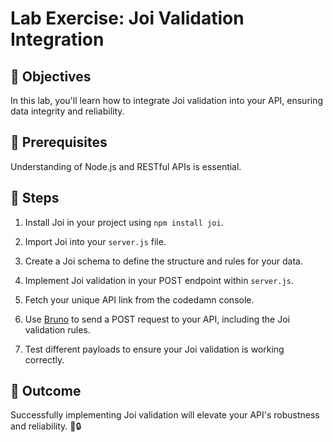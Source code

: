 # Lab Exercise: Joi Validation Integration

## 🎯 Objectives

In this lab, you'll learn how to integrate Joi validation into your API, ensuring data integrity and reliability.

## 🔑 Prerequisites

Understanding of Node.js and RESTful APIs is essential.

## 🚀 Steps

1. Install Joi in your project using `npm install joi`.

2. Import Joi into your `server.js` file.

3. Create a Joi schema to define the structure and rules for your data.

4. Implement Joi validation in your POST endpoint within `server.js`.

5. Fetch your unique API link from the codedamn console.

6. Use [Bruno](https://www.usebruno.com/) to send a POST request to your API, including the Joi validation rules.

7. Test different payloads to ensure your Joi validation is working correctly.

## 🎁 Outcome

Successfully implementing Joi validation will elevate your API's robustness and reliability. 🌟🔒
